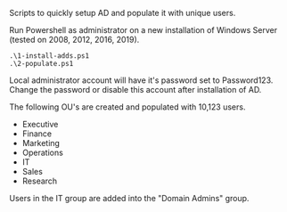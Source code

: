 Scripts to quickly setup AD and populate it with unique users.

Run Powershell as administrator on a new installation of Windows Server (tested on 2008, 2012, 2016, 2019).

~~~
.\1-install-adds.ps1
.\2-populate.ps1
~~~

Local administrator account will have it's password set to Password123. Change the password or disable this account after installation of AD.

The following OU's are created and populated with 10,123 users. 
- Executive
- Finance
- Marketing
- Operations
- IT
- Sales
- Research

Users in the IT group are added into the "Domain Admins" group.
